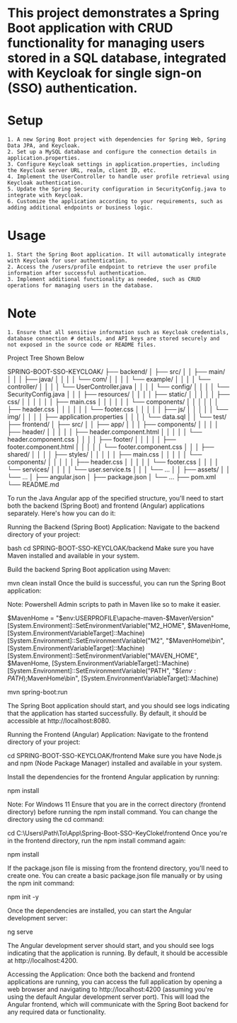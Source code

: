 # This project demonstrates a Spring Boot application with CRUD functionality for managing users stored in a SQL database, integrated with Keycloak for single sign-on (SSO) authentication.

# Setup

    1. A new Spring Boot project with dependencies for Spring Web, Spring Data JPA, and Keycloak.
    2. Set up a MySQL database and configure the connection details in application.properties.
    3. Configure Keycloak settings in application.properties, including the Keycloak server URL, realm, client ID, etc.
    4. Implement the UserController to handle user profile retrieval using Keycloak authentication.
    5. Update the Spring Security configuration in SecurityConfig.java to integrate with Keycloak.
    6. Customize the application according to your requirements, such as adding additional endpoints or business logic.

# Usage
    1. Start the Spring Boot application. It will automatically integrate with Keycloak for user authentication.
    2. Access the /users/profile endpoint to retrieve the user profile information after successful authentication.
    3. Implement additional functionality as needed, such as CRUD operations for managing users in the database.
# Note
    1. Ensure that all sensitive information such as Keycloak credentials, database connection # details, and API keys are stored securely and not exposed in the source code or README files.

Project Tree Shown Below

SPRING-BOOT-SSO-KEYCLOAK/
├── backend/
│   ├── src/
│   │   ├── main/
│   │   │   ├── java/
│   │   │   │   └── com/
│   │   │   │       └── example/
│   │   │   │           └── controller/
│   │   │   │               └── UserController.java
│   │   │   │           └── config/
│   │   │   │               └── SecurityConfig.java
│   │   │   ├── resources/
│   │   │   │   ├── static/
│   │   │   │   │   ├── css/
│   │   │   │   │   │   ├── main.css
│   │   │   │   │   │   └── components/
│   │   │   │   │   │       ├── header.css
│   │   │   │   │   │       └── footer.css
│   │   │   │   │   ├── js/
│   │   │   │   │   └── img/
│   │   │   │   ├── application.properties
│   │   │   │   └── data.sql
│   │   └── test/
├── frontend/
│   ├── src/
│   │   ├── app/
│   │   │   ├── components/
│   │   │   │   ├── header/
│   │   │   │   │   ├── header.component.html
│   │   │   │   │   └── header.component.css
│   │   │   │   ├── footer/
│   │   │   │   │   ├── footer.component.html
│   │   │   │   │   └── footer.component.css
│   │   │   ├── shared/
│   │   │   │   ├── styles/
│   │   │   │   │   ├── main.css
│   │   │   │   │   └── components/
│   │   │   │   │       ├── header.css
│   │   │   │   │       └── footer.css
│   │   │   │   └── services/
│   │   │   │       └── user.service.ts
│   │   │   └── ...
│   │   ├── assets/
│   │   └── ...
│   ├── angular.json
│   ├── package.json
│   └── ...
├── pom.xml
└── README.md



To run the Java Angular app of the specified structure, you'll need to start both the backend (Spring Boot) and frontend (Angular) applications separately. Here's how you can do it:

Running the Backend (Spring Boot) Application:
Navigate to the backend directory of your project:

bash
cd SPRING-BOOT-SSO-KEYCLOAK/backend
Make sure you have Maven installed and available in your system.

Build the backend Spring Boot application using Maven:

mvn clean install
Once the build is successful, you can run the Spring Boot application:

Note:
Powershell Admin scripts to path in Maven like so to make it easier.

$MavenHome = "$env:USERPROFILE\apache-maven-$MavenVersion"
[System.Environment]::SetEnvironmentVariable("M2_HOME", $MavenHome, [System.EnvironmentVariableTarget]::Machine)
[System.Environment]::SetEnvironmentVariable("M2", "$MavenHome\bin", [System.EnvironmentVariableTarget]::Machine)
[System.Environment]::SetEnvironmentVariable("MAVEN_HOME", $MavenHome, [System.EnvironmentVariableTarget]::Machine)
[System.Environment]::SetEnvironmentVariable("PATH", "$($env:PATH);$MavenHome\bin", [System.EnvironmentVariableTarget]::Machine)

mvn spring-boot:run

The Spring Boot application should start, and you should see logs indicating that the application has started successfully. By default, it should be accessible at http://localhost:8080.

Running the Frontend (Angular) Application:
Navigate to the frontend directory of your project:

cd SPRING-BOOT-SSO-KEYCLOAK/frontend
Make sure you have Node.js and npm (Node Package Manager) installed and available in your system.

Install the dependencies for the frontend Angular application by running:

npm install

Note: For Windows 11
Ensure that you are in the correct directory (frontend directory) before running the npm install command. You can change the directory using the cd command:

cd C:\Users\Path\To\App\Spring-Boot-SSO-KeyCloke\frontend
Once you're in the frontend directory, run the npm install command again:


npm install

If the package.json file is missing from the frontend directory, you'll need to create one. You can create a basic package.json file manually or by using the npm init command:


npm init -y

Once the dependencies are installed, you can start the Angular development server:

ng serve

The Angular development server should start, and you should see logs indicating that the application is running. By default, it should be accessible at http://localhost:4200.

Accessing the Application:
Once both the backend and frontend applications are running, you can access the full application by opening a web browser and navigating to http://localhost:4200 (assuming you're using the default Angular development server port). This will load the Angular frontend, which will communicate with the Spring Boot backend for any required data or functionality.